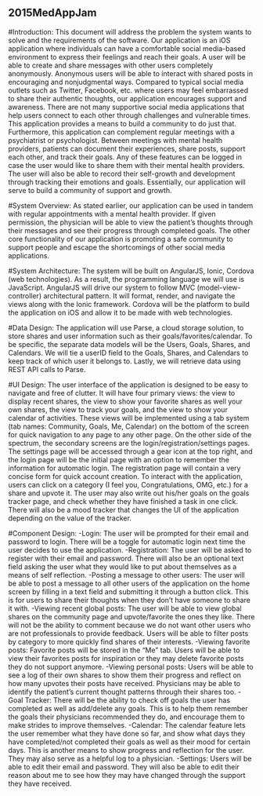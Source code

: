 ## 2015MedAppJam
#Introduction:
This document will address the problem the system wants to solve and the requirements of the software. Our application is an iOS application where individuals can have a comfortable social media-based environment to express their feelings and reach their goals. A user will be able to create and share messages with other users completely anonymously. Anonymous users will be able to interact with shared posts in encouraging and nonjudgmental ways. Compared to typical social media outlets such as Twitter, Facebook, etc. where users may feel embarrassed to share their authentic thoughts, our application encourages support and awareness. There are not many supportive social media applications that help users connect to each other through challenges and vulnerable times. This application provides a means to build a community to do just that. Furthermore, this application can complement regular meetings with a psychiatrist or psychologist. Between meetings with mental health providers, patients can document their experiences, share posts, support each other, and track their goals. Any of these features can be logged in case the user would like to share them with their mental health providers. The user will also be able to record their self-growth and development through tracking their emotions and goals. Essentially, our application will serve to build a community of support and growth. 

#System Overview:
As stated earlier, our application can be used in tandem with regular appointments with a mental health provider. If given permission, the physician will be able to view the patient’s thoughts through their messages and see their progress through completed goals. The other core functionality of our application is promoting a safe community to support people and escape the shortcomings of other social media applications.

#System Architecture:
The system will be built on AngularJS, Ionic, Cordova (web technologies). As a result, the programming language we will use is JavaScript. AngularJS will drive our system to follow MVC (model-view-controller) architectural pattern. It will format, render, and navigate the views along with the Ionic framework. Cordova will be the platform to build the application on iOS and allow it to be made with web technologies.

#Data Design:
The application will use Parse, a cloud storage solution, to store shares and user information such as their goals/favorites/calendar. To be specific, the separate data models will be the Users, Goals, Shares, and Calendars. We will tie a userID field to the Goals, Shares, and Calendars to keep track of which user it belongs to. Lastly, we will retrieve data using REST API calls to Parse.

#UI Design:
The user interface of the application is designed to be easy to navigate and free of clutter. It will have four primary views: the view to display recent shares, the view to show your favorite shares as well your own shares, the view to track your goals, and the view to show your calendar of activities. These views will be implemented using a tab system (tab names: Community, Goals, Me, Calendar) on the bottom of the screen for quick navigation to any page to any other page. On the other side of the spectrum, the secondary screens are the login/registration/settings pages. The settings page will be accessed through a gear icon at the top right, and the login page will be the initial page with an option to remember the information for automatic login. The registration page will contain a very concise form for quick account creation. To interact with the application, users can click on a category (I feel you, Congratulations, OMG, etc.) for a share and upvote it. The user may also write out his/her goals on the goals tracker page, and check whether they have finished a task in one click. There will also be a mood tracker that changes the UI of the application depending on the value of the tracker.

#Component Design: 
-Login: The user will be prompted for their email and password to login. There will be a toggle for automatic login next time the user decides to use the application.
-Registration: The user will be asked to register with their email and password. There will also be an optional text field asking the user what they would like to put about themselves as a means of self reflection.
-Posting a message to other users: The user will be able to post a message to all other users of the application on the home screen by filling in a text field and submitting it through a button click. This is for users to share their thoughts when they don’t have someone to share it with. 
-Viewing recent global posts: The user will be able to view global shares on the community page and upvote/favorite the ones they like. There will not be the ability to comment because we do not want other users who are not professionals to provide feedback. Users will be able to filter posts by category to more quickly find shares of their interests.
-Viewing favorite posts: Favorite posts will be stored in the “Me” tab. Users will be able to view their favorites posts for inspiration or they may delete favorite posts they do not support anymore.
-Viewing personal posts: Users will be able to see a log of their own shares to show them their progress and reflect on how many upvotes their posts have received. Physicians may be able to identify the patient’s current thought patterns through their shares too.
-Goal Tracker: There will be the ability to check off goals the user has completed as well as add/delete any goals. This is to help them remember the goals their physicians recommended they do, and encourage them to make strides to improve themselves.
-Calendar: The calendar feature lets the user remember what they have done so far, and show what days they have completed/not completed their goals as well as their mood for certain days. This is another means to show progress and reflection for the user. They may also serve as a helpful log to a physician.
-Settings: Users will be able to edit their email and password. They will also be able to edit their reason about me to see how they may have changed through the support they have received.


